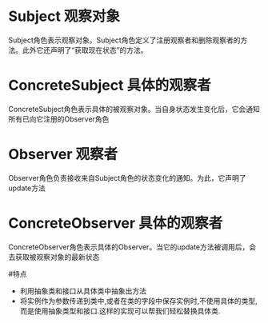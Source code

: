 # Subject 观察对象

Subject角色表示观察对象。Subject角色定义了注册观察者和删除观察者的方法。此外它还声明了“获取现在状态”的方法。

# ConcreteSubject 具体的观察者

ConcreteSubject角色表示具体的被观察对象。当自身状态发生变化后，它会通知所有已向它注册的Observer角色

# Observer 观察者

Observer角色负责接收来自Subject角色的状态变化的通知。为此，它声明了update方法

# ConcreteObserver 具体的观察者

ConcreteObserver角色表示具体的Observer。当它的update方法被调用后，会去获取被观察对象的最新状态

#特点

- 利用抽象类和接口从具体类中抽象出方法
- 将实例作为参数传递到类中,或者在类的字段中保存实例时,不使用具体的类型,而是使用抽象类型和接口.这样的实现可以帮我们轻松替换具体类.
